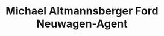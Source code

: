 ---
title: "Michael Altmannsberger Ford Neuwagen-Agent"
url: /bad-griesbach-i-rottal/michael-altmannsberger-ford-neuwagen-agent/
shop: Autowerkstatt
---